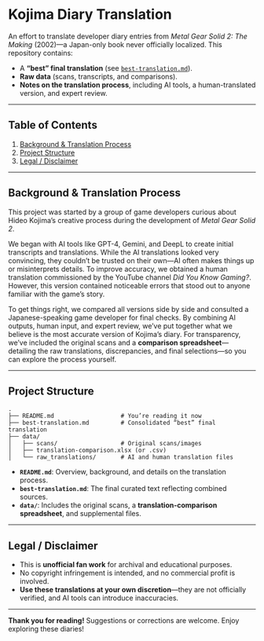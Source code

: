 # Kojima Diary Translation

An effort to translate developer diary entries from *Metal Gear Solid 2: The Making* (2002)—a Japan-only book never officially localized. This repository contains:

- A **“best” final translation** (see [`best-translation.md`](best-translation.md)).
- **Raw data** (scans, transcripts, and comparisons).
- **Notes on the translation process**, including AI tools, a human-translated version, and expert review.


---

## Table of Contents

1. [Background & Translation Process](#background--translation-process)  
2. [Project Structure](#project-structure)  
3. [Legal / Disclaimer](#legal--disclaimer)

---

## Background & Translation Process

This project was started by a group of game developers curious about Hideo Kojima’s creative process during the development of *Metal Gear Solid 2*.

We began with AI tools like GPT-4, Gemini, and DeepL to create initial transcripts and translations. While the AI translations looked very convincing, they couldn’t be trusted on their own—AI often makes things up or misinterprets details. To improve accuracy, we obtained a human translation commissioned by the YouTube channel *Did You Know Gaming?*. However, this version contained noticeable errors that stood out to anyone familiar with the game’s story.

To get things right, we compared all versions side by side and consulted a Japanese-speaking game developer for final checks. By combining AI outputs, human input, and expert review, we’ve put together what we believe is the most accurate version of Kojima’s diary. For transparency, we’ve included the original scans and a **comparison spreadsheet**—detailing the raw translations, discrepancies, and final selections—so you can explore the process yourself.

---

## Project Structure

```
.
├── README.md                   # You’re reading it now
├── best-translation.md         # Consolidated “best” final translation
├── data/
│   ├── scans/                  # Original scans/images
│   ├── translation-comparison.xlsx (or .csv)
│   └── raw_translations/       # AI and human translation files
```

- **`README.md`**: Overview, background, and details on the translation process.  
- **`best-translation.md`**: The final curated text reflecting combined sources.  
- **`data/`**: Includes the original scans, a **translation-comparison spreadsheet**, and supplemental files.

---

## Legal / Disclaimer

- This is **unofficial fan work** for archival and educational purposes.  
- No copyright infringement is intended, and no commercial profit is involved.  
- **Use these translations at your own discretion**—they are not officially verified, and AI tools can introduce inaccuracies.

---

**Thank you for reading!** Suggestions or corrections are welcome. Enjoy exploring these diaries!
